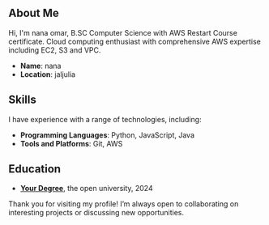 ## About Me

Hi, I'm nana omar, B.SC Computer Science with AWS Restart Course certificate. Cloud computing enthusiast with comprehensive AWS expertise including EC2, S3 and VPC.

- **Name**: nana
- **Location**: jaljulia


## Skills

I have experience with a range of technologies, including:

- **Programming Languages**: Python, JavaScript, Java
- **Tools and Platforms**: Git, AWS


## Education

- **[Your Degree](https://theopenuniversity.com)**, the open university, 2024


Thank you for visiting my profile! I’m always open to collaborating on interesting projects or discussing new opportunities.

